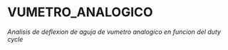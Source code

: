 # VUMETRO_ANALOGICO
*Analisis de deflexion de aguja de vumetro analogico en funcion del duty cycle*
